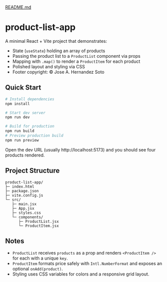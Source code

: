 [README.md](https://github.com/user-attachments/files/22129836/README.md)
# product-list-app

A minimal React + Vite project that demonstrates:
- State (`useState`) holding an array of products
- Passing the product list to a `ProductList` component via props
- Mapping with `.map()` to render a `ProductItem` for each product
- Polished layout and styling via CSS
- Footer copyright: © Jose A. Hernandez Soto

## Quick Start

```bash
# Install dependencies
npm install

# Start dev server
npm run dev

# Build for production
npm run build
# Preview production build
npm run preview
```

Open the dev URL (usually http://localhost:5173) and you should see four products rendered.

## Project Structure

```
product-list-app/
├─ index.html
├─ package.json
├─ vite.config.js
└─ src/
   ├─ main.jsx
   ├─ App.jsx
   ├─ styles.css
   └─ components/
      ├─ ProductList.jsx
      └─ ProductItem.jsx
```

## Notes
- `ProductList` receives `products` as a prop and renders `<ProductItem />` for each with a unique `key`.
- `ProductItem` formats price safely with `Intl.NumberFormat` and exposes an optional `onAdd(product)`.
- Styling uses CSS variables for colors and a responsive grid layout.

